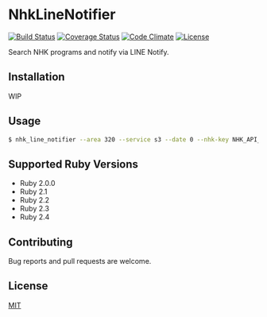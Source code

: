 # NhkLineNotifier

[![Build Status](https://travis-ci.org/emsk/nhk_line_notifier.svg?branch=master)](https://travis-ci.org/emsk/nhk_line_notifier)
[![Coverage Status](https://coveralls.io/repos/github/emsk/nhk_line_notifier/badge.svg?branch=master)](https://coveralls.io/github/emsk/nhk_line_notifier)
[![Code Climate](https://codeclimate.com/github/emsk/nhk_line_notifier/badges/gpa.svg)](https://codeclimate.com/github/emsk/nhk_line_notifier)
[![License](https://img.shields.io/badge/license-MIT-blue.svg)](LICENSE.txt)

Search NHK programs and notify via LINE Notify.

## Installation

WIP

## Usage

```sh
$ nhk_line_notifier --area 320 --service s3 --date 0 --nhk-key NHK_API_KEY --line-key LINE_API_KEY --word ネコ
```

## Supported Ruby Versions

* Ruby 2.0.0
* Ruby 2.1
* Ruby 2.2
* Ruby 2.3
* Ruby 2.4

## Contributing

Bug reports and pull requests are welcome.

## License

[MIT](LICENSE.txt)
